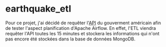 # earthquake_etl

Pour ce projet, j'ai décidé de requêter l'[API](https://earthquake.usgs.gov/fdsnws/event/1/) du gouverment américain afin de tester l'aspect planification d'Apache Airflow. En effet, l'ETL viendra requêter l'API toutes les 15 minutes et stockera les informations qui n'ont pas encore été stockées dans la base de données MongoDB.